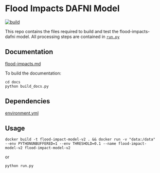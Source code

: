 # Flood Impacts DAFNI Model

[![build](https://github.com/OpenCLIM/flood-impacts-dafni/workflows/build/badge.svg)](https://github.com/OpenCLIM/flood-impacts-dafni/actions)

This repo contains the files required to build and test the flood-impacts-dafni model.
All processing steps are contained in [`run.py`](https://github.com/OpenCLIM/Flood-Impact-Model-V2/blob/master/run.py)

## Documentation
[flood-impacts.md](https://github.com/OpenCLIM/Flood-Impact-Model-V2/blob/master/docs/flood-impacts.md)

To build the documentation:
```
cd docs
python build_docs.py
```

## Dependencies
[environment.yml](https://github.com/OpenCLIM/Flood-Impact-Model-V2/blob/master/environment.yml)

## Usage 
`docker build -t flood-impact-model-v2 . && docker run -v "data:/data" --env PYTHONUNBUFFERED=1 --env THRESHOLD=0.1 --name flood-impact-model-v2 flood-impact-model-v2 `

or

`python run.py`
